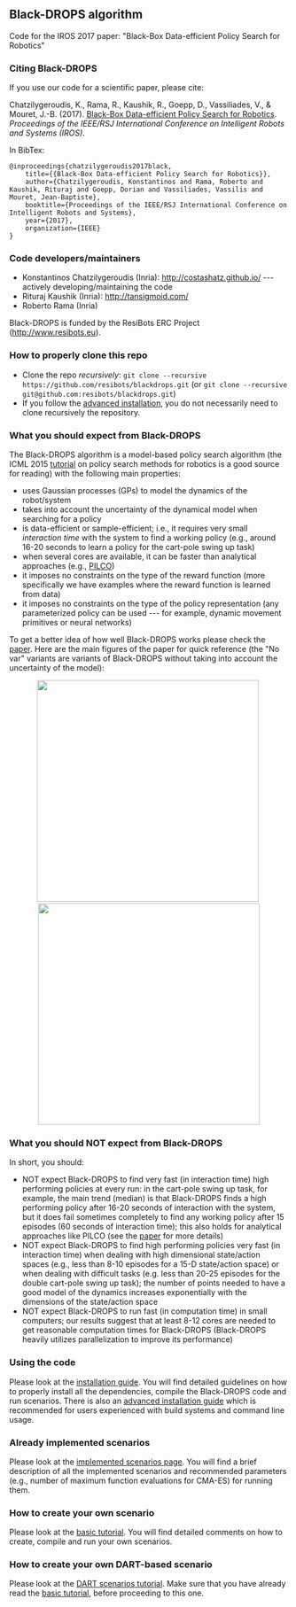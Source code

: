 ## Black-DROPS algorithm

Code for the IROS 2017 paper: "Black-Box Data-efficient Policy Search for Robotics"

### Citing Black-DROPS

If you use our code for a scientific paper, please cite:

Chatzilygeroudis, K., Rama, R., Kaushik, R., Goepp, D., Vassiliades, V., & Mouret, J.-B. (2017). [Black-Box Data-efficient Policy Search for Robotics](https://arxiv.org/abs/1703.07261). *Proceedings of the IEEE/RSJ International Conference on Intelligent Robots and Systems (IROS)*.

In BibTex:
  
    @inproceedings{chatzilygeroudis2017black,
        title={{Black-Box Data-efficient Policy Search for Robotics}},
        author={Chatzilygeroudis, Konstantinos and Rama, Roberto and Kaushik, Rituraj and Goepp, Dorian and Vassiliades, Vassilis and Mouret, Jean-Baptiste},
        booktitle={Proceedings of the IEEE/RSJ International Conference on Intelligent Robots and Systems},
        year={2017},
        organization={IEEE}
    }

### Code developers/maintainers

- Konstantinos Chatzilygeroudis (Inria): http://costashatz.github.io/ --- actively developing/maintaining the code
- Rituraj Kaushik (Inria): http://tansigmoid.com/
- Roberto Rama (Inria)

Black-DROPS is funded by the ResiBots ERC Project (http://www.resibots.eu).

### How to properly clone this repo

- Clone the repo *recursively*: `git clone --recursive https://github.com/resibots/blackdrops.git` (or `git clone --recursive git@github.com:resibots/blackdrops.git`)
- If you follow the [advanced installation](docs/advanced_installation.md), you do not necessarily need to clone recursively the repository.

### What you should expect from Black-DROPS

The Black-DROPS algorithm is a model-based policy search algorithm (the ICML 2015 [tutorial](http://icml.cc/2015/tutorials/PolicySearch.pdf) on policy search methods for robotics is a good source for reading) with the following main properties:

- uses Gaussian processes (GPs) to model the dynamics of the robot/system
- takes into account the uncertainty of the dynamical model when searching for a policy
- is data-efficient or sample-efficient; i.e., it requires very small *interaction time* with the system to find a working policy (e.g., around 16-20 seconds to learn a policy for the cart-pole swing up task)
- when several cores are available, it can be faster than analytical approaches (e.g., [PILCO](http://mlg.eng.cam.ac.uk/pilco/))
- it imposes no constraints on the type of the reward function (more specifically we have examples where the reward function is learned from data)
- it imposes no constraints on the type of the policy representation (any parameterized policy can be used --- for example, dynamic movement primitives or neural networks)

To get a better idea of how well Black-DROPS works please check the [paper](https://arxiv.org/abs/1703.07261). Here are the main figures of the paper for quick reference (the "No var" variants are variants of Black-DROPS without taking into account the uncertainty of the model):

<center>
<img src="./imgs/pendulum_rewards.png" width="400">&nbsp;<img src="./imgs/cartpole_rewards.png" width="400">
</center>

### What you should NOT expect from Black-DROPS

In short, you should:

- NOT expect Black-DROPS to find very fast (in interaction time) high performing policies at every run: in the cart-pole swing up task, for example, the main trend (median) is that Black-DROPS finds a high performing policy after 16-20 seconds of interaction with the system, but it does fail sometimes completely to find any working policy after 15 episodes (60 seconds of interaction time); this also holds for analytical approaches like PILCO (see the [paper](https://arxiv.org/abs/1703.07261) for more details)
- NOT expect Black-DROPS to find high performing policies very fast (in interaction time) when dealing with high dimensional state/action spaces (e.g., less than 8-10 episodes for a 15-D state/action space) or when dealing with difficult tasks (e.g. less than 20-25 episodes for the double cart-pole swing up task); the number of points needed to have a good model of the dynamics increases exponentially with the dimensions of the state/action space
- NOT expect Black-DROPS to run fast (in computation time) in small computers; our results suggest that at least 8-12 cores are needed to get reasonable computation times for Black-DROPS (Black-DROPS heavily utilizes parallelization to improve its performance)

### Using the code

Please look at the [installation guide](docs/installation.md). You will find detailed guidelines on how to properly install all the dependencies, compile the Black-DROPS code and run scenarios. There is also an [advanced installation guide](docs/advanced_installation.md) which is recommended for users experienced with build systems and command line usage.

### Already implemented scenarios

Please look at the [implemented scenarios page](docs/implemented_scenarios.md). You will find a brief description of all the implemented scenarios and recommended parameters (e.g., number of maximum function evaluations for CMA-ES) for running them.

### How to create your own scenario

Please look at the [basic tutorial](docs/basic_tutorial.md). You will find detailed comments on how to create, compile and run your own scenarios.

### How to create your own DART-based scenario

Please look at the [DART scenarios tutorial](docs/dart_tutorial.md). Make sure that you have already read the [basic tutorial](docs/basic_tutorial.md), before proceeding to this one.


<!--### Python Code

We provide an implementation of Black-DROPS in python that is still in alpha version:

- The core of the algorithm is implemented
- Parallelization is not still working
- Further investigation needs to be done concerning the accuracy of the GP models-->
